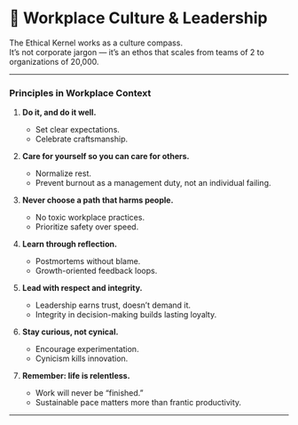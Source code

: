 # 🏢 Workplace Culture & Leadership  

The Ethical Kernel works as a culture compass.  
It’s not corporate jargon — it’s an ethos that scales from teams of 2 to organizations of 20,000.  

---

### Principles in Workplace Context  

1. **Do it, and do it well.**  
   - Set clear expectations.  
   - Celebrate craftsmanship.  

2. **Care for yourself so you can care for others.**  
   - Normalize rest.  
   - Prevent burnout as a management duty, not an individual failing.  

3. **Never choose a path that harms people.**  
   - No toxic workplace practices.  
   - Prioritize safety over speed.  

4. **Learn through reflection.**  
   - Postmortems without blame.  
   - Growth-oriented feedback loops.  

5. **Lead with respect and integrity.**  
   - Leadership earns trust, doesn’t demand it.  
   - Integrity in decision-making builds lasting loyalty.  

6. **Stay curious, not cynical.**  
   - Encourage experimentation.  
   - Cynicism kills innovation.  

7. **Remember: life is relentless.**  
   - Work will never be “finished.”  
   - Sustainable pace matters more than frantic productivity.  

---
